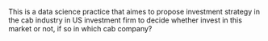 This is a data science practice that aimes to propose investment strategy in the cab industry in US investment firm to decide whether invest in this market or not, if so in which cab company?
